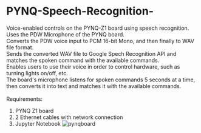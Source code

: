 # PYNQ-Speech-Recognition-
Voice-enabled controls on the PYNQ-Z1 board using speech recognition. <br/>
Uses the PDW Microphone of the PYNQ board. <br/>
Converts the PDW voice input to PCM 16-bit Mono, and then finally to WAV file format. <br/>
Sends the converted WAV file to Google Spech Recognition API and matches the spoken command with the available commands. <br/>
Enables users to use their voice in order to control hardware, such as turning lights on/off, etc. <br/>
The board's microphone listens for spoken commands 5 seconds at a time, then converts it into text and matches it with the available commands. <br/>
<br/>
Requirements: <br/>
1. PYNQ Z1 board<br/>
2. 2 Ethernet cables with network connection <br/>
3. Jupyter Notebook 
![pynqboard](https://github.com/user-attachments/assets/75be85bd-c0b0-42a4-aee2-ffdddd7f30de)
